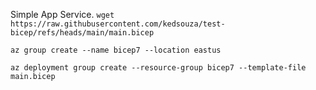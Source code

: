Simple App Service.
`wget https://raw.githubusercontent.com/kedsouza/test-bicep/refs/heads/main/main.bicep`

`az group create --name bicep7 --location eastus`

`az deployment group create --resource-group bicep7 --template-file main.bicep`
